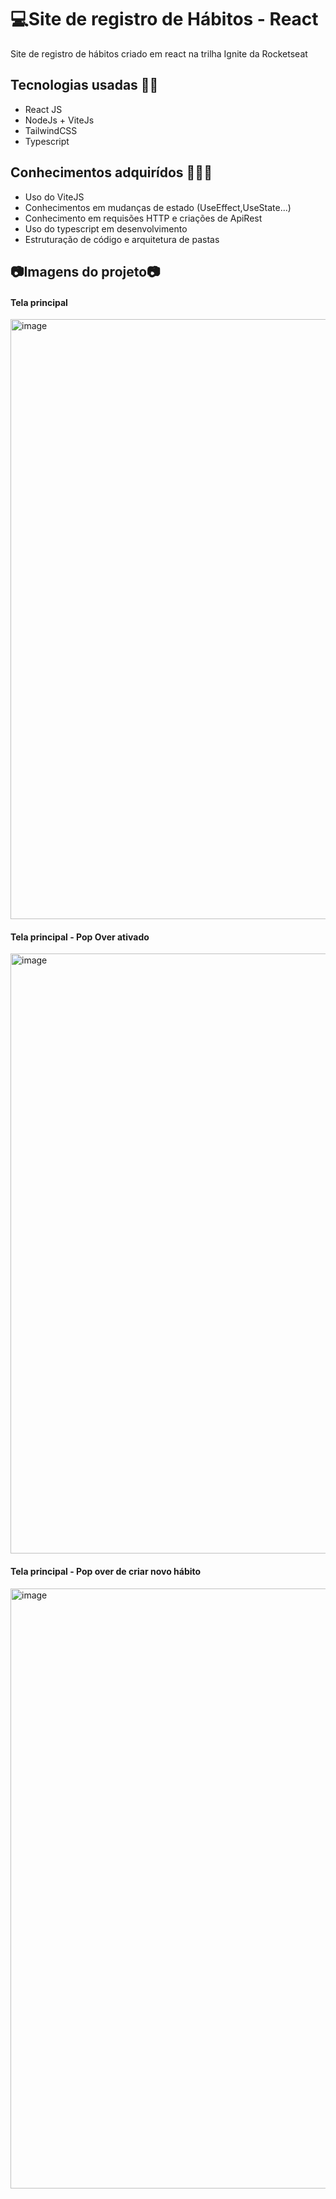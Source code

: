 # 💻Site de registro de Hábitos - React
Site de registro de hábitos criado em react na trilha Ignite da Rocketseat


<h2>Tecnologias usadas 🧑‍💻 </h2>
<ul>
  <li> React JS</li>
  <li> NodeJs + ViteJs</li>
  <li> TailwindCSS </li>
  <li> Typescript </li>
</ul>

<h2>Conhecimentos adquirídos 🧑‍💻🧠 </h2>
<ul>
  <li> Uso do ViteJS</li>
  <li> Conhecimentos em mudanças de estado (UseEffect,UseState...)</li>
  <li> Conhecimento em requisões HTTP e criações de ApiRest</li>
  <li> Uso do typescript em desenvolvimento </li>
  <li> Estruturação de código e arquitetura de pastas</li>
</ul>

<h2>📷Imagens do projeto📷</h2>

<h4>Tela principal</h4>
<img width="960" alt="image" src="https://user-images.githubusercontent.com/74430293/215233552-6aa0cbd4-e75c-4539-a75d-27761a0d1882.png">

<h4>Tela principal - Pop Over ativado</h4>
<img width="960" alt="image" src="https://user-images.githubusercontent.com/74430293/215233989-08577c9c-2505-4d03-b13a-c3e806b21d15.png">

<h4> Tela principal - Pop over de criar novo hábito </h4>
<img width="960" alt="image" src="https://user-images.githubusercontent.com/74430293/215234043-e18d9b02-748f-4ec8-979a-07b6da0cbb89.png">
